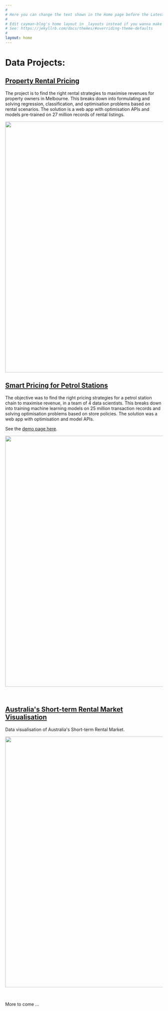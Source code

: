 ```yaml
---
#
# Here you can change the text shown in the Home page before the Latest Posts section.
#
# Edit cayman-blog's home layout in _layouts instead if you wanna make some changes
# See: https://jekyllrb.com/docs/themes/#overriding-theme-defaults
#
layout: home
---
```


# Data Projects:

## [Property Rental Pricing](https://github.com/tylerxiety/rentalpricing)
The project is to find the right rental strategies to maximise revenues for property owners in Melbourne. 
This breaks down into formulating and solving regression, classification, and optimisation problems based on 
rental scenarios. The solution is a web app with optimisation APIs and models pre-trained on 27 million 
records of rental listings.

<img src='https://raw.githubusercontent.com/tylerxiety/tylerxiety.github.io/master/pic/melbuilding.jpg' width='800'/>

<p>  </p>

## [Smart Pricing for Petrol Stations](https://smart-pricing.herokuapp.com/smart-pricing-input)
The objective was to find the right pricing strategies for a petrol station chain to maximise revenue, 
in a team of 4 data scientists. This breaks down into training machine learning models on 25 million 
transaction records and solving optimisation problems based on store policies. The solution was a web 
app with optimisation and model APIs.

See the [demo page here](https://smart-pricing.herokuapp.com/smart-pricing-input).

<img src='https://raw.githubusercontent.com/tylerxiety/tylerxiety.github.io/master/pic/petrolstation.jpg' width='800'/>

<p>&nbsp;  </p>

## [Australia's Short-term Rental Market Visualisation](https://tylerxiety.github.io/Rental-Market-Analysis/)

Data visualisation of Australia's Short-term Rental Market.

<img src='https://raw.githubusercontent.com/tylerxiety/tylerxiety.github.io/master/pic/ausdash.png'
 width='800'/>

<p>&nbsp;  </p>

More to come ...
